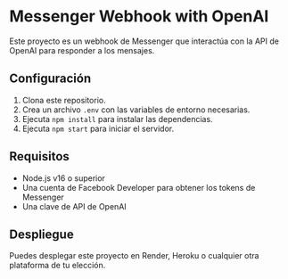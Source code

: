 # Messenger Webhook with OpenAI

Este proyecto es un webhook de Messenger que interactúa con la API de OpenAI para responder a los mensajes.

## Configuración

1. Clona este repositorio.
2. Crea un archivo `.env` con las variables de entorno necesarias.
3. Ejecuta `npm install` para instalar las dependencias.
4. Ejecuta `npm start` para iniciar el servidor.

## Requisitos

- Node.js v16 o superior
- Una cuenta de Facebook Developer para obtener los tokens de Messenger
- Una clave de API de OpenAI

## Despliegue

Puedes desplegar este proyecto en Render, Heroku o cualquier otra plataforma de tu elección.

